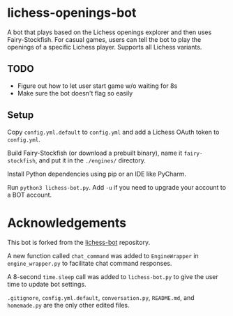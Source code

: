 # lichess-openings-bot

A bot that plays based on the Lichess openings explorer and then uses Fairy-Stockfish.
For casual games, users can tell the bot to play the openings of a specific Lichess player.
Supports all Lichess variants.

## TODO
* Figure out how to let user start game w/o waiting for 8s
* Make sure the bot doesn't flag so easily

## Setup
Copy `config.yml.default` to `config.yml` and add a Lichess OAuth token to `config.yml`.

Build Fairy-Stockfish (or download a prebuilt binary), name it `fairy-stockfish`, and put it in the `./engines/` directory.

Install Python dependencies using pip or an IDE like PyCharm.

Run `python3 lichess-bot.py`. Add `-u` if you need to upgrade your account to a BOT account.


# Acknowledgements
This bot is forked from the [lichess-bot](https://github.com/lichess-bot-devs/lichess-bot) repository.

A new function called `chat_command` was added to `EngineWrapper` in `engine_wrapper.py` to facilitate chat command responses.

A 8-second `time.sleep` call was added to `lichess-bot.py` to give the user time to update bot settings.

`.gitignore`, `config.yml.default`, `conversation.py`, `README.md`, and `homemade.py` are the only other edited files.

